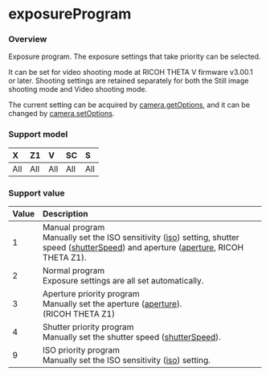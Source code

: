 # exposureProgram

### Overview

Exposure program. The exposure settings that take priority can be selected.

It can be set for video shooting mode at RICOH THETA V firmware v3.00.1 or later. Shooting settings are retained separately for both the Still image shooting mode and Video shooting mode.

The current setting can be acquired by [camera.getOptions](../commands/camera.get_options.md), and it can be changed by [camera.setOptions](../commands/camera.set_options.md).

### Support model

| X | Z1 | V | SC | S |
|:--|:--|:--|:--|:--|
| All | All | All | All | All |

### Support value

| Value | Description |
|:--|:--|
| 1 | Manual program<br>Manually set the ISO sensitivity ([iso](iso.md)) setting, shutter speed ([shutterSpeed](shutter_speed.md)) and aperture ([aperture](aperture.md), RICOH THETA Z1). |
| 2 | Normal program<br>Exposure settings are all set automatically. |
| 3 | Aperture priority program<br>Manually set the aperture ([aperture](aperture.md)).<br>(RICOH THETA Z1) |
| 4 | Shutter priority program<br>Manually set the shutter speed ([shutterSpeed](shutter_speed.md)). |
| 9 | ISO priority program<br>Manually set the ISO sensitivity ([iso](iso.md)) setting. |
